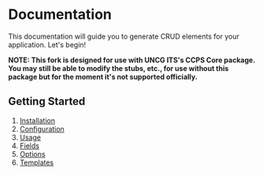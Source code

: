 # Documentation

This documentation will guide you to generate CRUD elements for your application. Let's begin!

**NOTE: This fork is designed for use with UNCG ITS's CCPS Core package. You may still be able to modify the stubs, etc., for use without this package but for the moment it's not supported officially.**

## Getting Started

1. [Installation](installation.md)
2. [Configuration](configuration.md)
3. [Usage](usage.md)
4. [Fields](fields.md)
5. [Options](options.md)
6. [Templates](templates.md)
